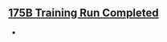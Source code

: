 
## [175B Training Run Completed](https://github.com/facebookresearch/metaseq/blob/main/projects/OPT/chronicles/final_update.md)
* 